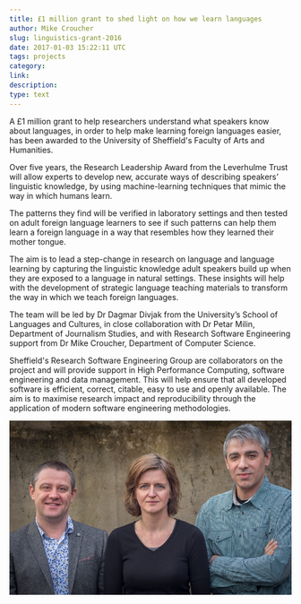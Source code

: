 ```yaml
---
title: £1 million grant to shed light on how we learn languages
author: Mike Croucher
slug: linguistics-grant-2016
date: 2017-01-03 15:22:11 UTC
tags: projects
category:
link:
description:
type: text
---
```


A £1 million grant to help researchers understand what speakers know about languages, in order to help make learning foreign languages easier, has been awarded to the University of Sheffield's Faculty of Arts and Humanities.  

Over five years, the Research Leadership Award from the Leverhulme Trust will allow experts to develop new, accurate ways of describing speakers’ linguistic knowledge, by using machine-learning techniques that mimic the way in which humans learn.

The patterns they find will be verified in laboratory settings and then tested on adult foreign language learners to see if such patterns can help them learn a foreign language in a way that resembles how they learned their mother tongue.

The aim is to lead a step-change in research on language and language learning by capturing the linguistic knowledge adult speakers build up when they are exposed to a language in natural settings. These insights will help with the development of strategic language teaching materials to transform the way in which we teach foreign languages.

The team will be led by Dr Dagmar Divjak from the University’s School of Languages and Cultures, in close collaboration with Dr Petar Milin, Department of Journalism Studies, and with Research Software Engineering support from Dr Mike Croucher, Department of Computer Science.

Sheffield's Research Software Engineering Group are collaborators on the project and will provide support in High Performance Computing, software engineering and data management. This will help ensure that all developed software is efficient, correct, citable, easy to use and openly available. The aim is to maximise research impact and reproducibility through the application of modern software engineering methodologies.

![The out of our minds team](/assets/images/DSC03577.jpg)
